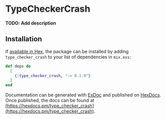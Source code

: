 # TypeCheckerCrash

**TODO: Add description**

## Installation

If [available in Hex](https://hex.pm/docs/publish), the package can be installed
by adding `type_checker_crash` to your list of dependencies in `mix.exs`:

```elixir
def deps do
  [
    {:type_checker_crash, "~> 0.1.0"}
  ]
end
```

Documentation can be generated with [ExDoc](https://github.com/elixir-lang/ex_doc)
and published on [HexDocs](https://hexdocs.pm). Once published, the docs can
be found at [https://hexdocs.pm/type_checker_crash](https://hexdocs.pm/type_checker_crash).

